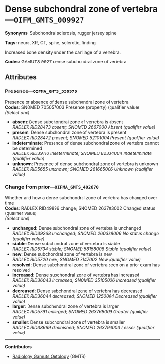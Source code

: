 # Dense subchondral zone of vertebra—`OIFM_GMTS_009927`

**Synonyms:** Subchondral sclerosis, rugger jersey spine

**Tags:** neuro, XR, CT, spine, sclerotic, finding

Increased bone density under the cartilage of a vertebra.

**Codes:** GAMUTS 9927 dense subchondral zone of vertebra

## Attributes

### Presence—`OIFMA_GMTS_530979`

Presence or absence of dense subchondral zone of vertebra  
**Codes**: SNOMED 705057003 Presence (property) (qualifier value)  
*(Select one)*

- **absent**: Dense subchondral zone of vertebra is absent  
_RADLEX RID28473 absent; SNOMED 2667000 Absent (qualifier value)_
- **present**: Dense subchondral zone of vertebra is present  
_RADLEX RID28472 present; SNOMED 52101004 Present (qualifier value)_
- **indeterminate**: Presence of dense subchondral zone of vertebra cannot be determined  
_RADLEX RID39110 indeterminate; SNOMED 82334004 Indeterminate (qualifier value)_
- **unknown**: Presence of dense subchondral zone of vertebra is unknown  
_RADLEX RID5655 unknown; SNOMED 261665006 Unknown (qualifier value)_

### Change from prior—`OIFMA_GMTS_402670`

Whether and how a dense subchondral zone of vertebra has changed over time  
**Codes**: RADLEX RID49896 change; SNOMED 263703002 Changed status (qualifier value)  
*(Select one)*

- **unchanged**: Dense subchondral zone of vertebra is unchanged  
_RADLEX RID39268 unchanged; SNOMED 260388006 No status change (qualifier value)_
- **stable**: Dense subchondral zone of vertebra is stable  
_RADLEX RID5734 stable; SNOMED 58158008 Stable (qualifier value)_
- **new**: Dense subchondral zone of vertebra is new  
_RADLEX RID5720 new; SNOMED 7147002 New (qualifier value)_
- **resolved**: Dense subchondral zone of vertebra seen on a prior exam has resolved  
- **increased**: Dense subchondral zone of vertebra has increased  
_RADLEX RID36043 increased; SNOMED 35105006 Increased (qualifier value)_
- **decreased**: Dense subchondral zone of vertebra has decreased  
_RADLEX RID36044 decreased; SNOMED 1250004 Decreased (qualifier value)_
- **larger**: Dense subchondral zone of vertebra is larger  
_RADLEX RID5791 enlarged; SNOMED 263768009 Greater (qualifier value)_
- **smaller**: Dense subchondral zone of vertebra is smaller  
_RADLEX RID38669 diminished; SNOMED 263796003 Lesser (qualifier value)_

---

**Contributors**

- [Radiology Gamuts Ontology](https://gamuts.net/) (GMTS)